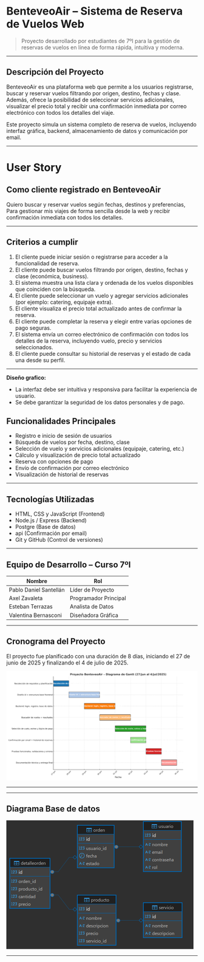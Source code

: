 # BenteveoAir – Sistema de Reserva de Vuelos Web

> Proyecto desarrollado por estudiantes de 7ºI para la gestión de reservas de vuelos en línea de forma rápida, intuitiva y moderna.

---

## Descripción del Proyecto

BenteveoAir es una plataforma web que permite a los usuarios registrarse, buscar y reservar vuelos filtrando por origen, destino, fechas y clase. Además, ofrece la posibilidad de seleccionar servicios adicionales, visualizar el precio total y recibir una confirmación inmediata por correo electrónico con todos los detalles del viaje.

Este proyecto simula un sistema completo de reserva de vuelos, incluyendo interfaz gráfica, backend, almacenamiento de datos y comunicación por email.

---

# User Story

## Como cliente registrado en BenteveoAir  
Quiero buscar y reservar vuelos según fechas, destinos y preferencias,  
Para gestionar mis viajes de forma sencilla desde la web y recibir confirmación inmediata con todos los detalles.

---

## Criterios a cumplir

1. El cliente puede iniciar sesión o registrarse para acceder a la funcionalidad de reserva.
2. El cliente puede buscar vuelos filtrando por origen, destino, fechas y clase (económica, business).
3. El sistema muestra una lista clara y ordenada de los vuelos disponibles que coinciden con la búsqueda.
4. El cliente puede seleccionar un vuelo y agregar servicios adicionales (por ejemplo: catering, equipaje extra).
5. El cliente visualiza el precio total actualizado antes de confirmar la reserva.
6. El cliente puede completar la reserva y elegir entre varias opciones de pago seguras.
7. El sistema envía un correo electrónico de confirmación con todos los detalles de la reserva, incluyendo vuelo, precio y servicios seleccionados.
8. El cliente puede consultar su historial de reservas y el estado de cada una desde su perfil.

---

**Diseño grafico:**  
- La interfaz debe ser intuitiva y responsiva para facilitar la experiencia de usuario.  
- Se debe garantizar la seguridad de los datos personales y de pago.

## Funcionalidades Principales

- Registro e inicio de sesión de usuarios
- Búsqueda de vuelos por fecha, destino, clase
- Selección de vuelo y servicios adicionales (equipaje, catering, etc.)
- Cálculo y visualización de precio total actualizado
- Reserva con opciones de pago
- Envío de confirmación por correo electrónico
- Visualización de historial de reservas

---

## Tecnologías Utilizadas

- HTML, CSS y JavaScript (Frontend)
- Node.js / Express (Backend)
- Postgre (Base de datos)
- api (Confirmación por email)
- Git y GitHub (Control de versiones)

---

## Equipo de Desarrollo – Curso 7ºI

| Nombre                   | Rol                  |
|--------------------------|-----------------------|
| Pablo Daniel Santellán   | Líder de Proyecto     |
| Axel Zavaleta            | Programador Principal |
| Esteban Terrazas         | Analista de Datos     |
| Valentina Bernasconi     | Diseñadora Gráfica    |

---

## Cronograma del Proyecto

El proyecto fue planificado con una duración de 8 días, iniciando el 27 de junio de 2025 y finalizando el 4 de julio de 2025.

![BenteveoAir](Diagrama_de_Gantt_Proyecto_BenteveoAir.png)

---

---
## Diagrama Base de datos

![Diagrama](Diagrama_de_la_base_de_datos.png)

---
